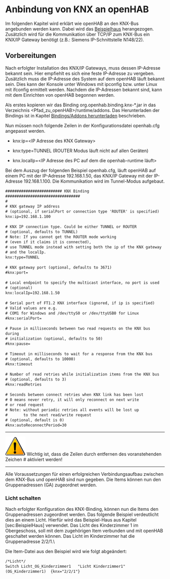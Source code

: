 Anbindung von KNX an openHAB
============================

Im folgenden Kapitel wird erklärt wie openHAB an den KNX-Bus angebunden werden kann. Dabei wird das [Beispielhaus](#Beispiel--Visualisierung-Haus) herangezogen. Zusätzlich wird für die Kommunikation über TCP/IP zum KNX-Bus ein KNX/IP Gateway benötigt (z.B.: Siemens IP-Schnittstelle N148/22).

Vorbereitungen
--------------

Nach erfolgter Installation des KNX/IP Gateways, muss dessen IP-Adresse
bekannt sein. Hier empfiehlt es sich eine feste IP-Adresse zu vergeben.
Zusätzlich muss die IP-Adresse des System auf dem openHAB läuft bekannt
sein. Dies kann der Konsole unter Windows mit ipconfig bzw. unter Linux
mit ifconfig ermittelt werden. Nachdem die IP-Adressen bekannt sind,
kann mit dem Einrichten von openHAB begonnen werden.

Als erstes kopieren wir das Binding org.openhab.binding.knx-\*.jar in
das Verzeichnis <Pfad_zu_openHAB>/runtime/addons. Das Herunterladen
der Bindings ist in Kapitel [Bindings/Addons herunterladen](#BINDING-Addons-herunterladen) beschrieben.  

Nun müssen noch folgende Zeilen in der Konfigurationsdatei openhab.cfg
angepasst werden.

-   knx:ip=\<IP Adresse des KNX Gateway\>

-   knx:type=TUNNEL (ROUTER Modus läuft nicht auf allen Geräten)

-   knx.localIp=\<IP Adresse des PC auf dem die openhab-runtime läuft\>

Bei dem Auszug der folgenden Beispiel openhab.cfg, läuft openHAB auf
einem PC mit der IP-Adresse 192.168.1.50, das KNX/IP Gateway mit der
IP-Adresse 192.168.1.100. Die Kommunikation wird im Tunnel-Modus
aufgebaut.

    ######################### KNX Binding #################################
    #
    # KNX gateway IP address
    # (optional, if serialPort or connection type 'ROUTER' is specified)
    knx:ip=192.168.1.100

    # KNX IP connection type. Could be either TUNNEL or ROUTER
    # (optional, defaults to TUNNEL)
    # Note: If you cannot get the ROUTER mode working
    # (even if it claims it is connected),
    # use TUNNEL mode instead with setting both the ip of the KNX gateway
    # and the localIp.
    knx:type=TUNNEL

    # KNX gateway port (optional, defaults to 3671)
    #knx:port=

    # Local endpoint to specify the multicast interface, no port is used
    # (optional)
    knx:localIp=192.168.1.50

    # Serial port of FT1.2 KNX interface (ignored, if ip is specified)
    # Valid values are e.g.
    # COM1 for Windows and /dev/ttyS0 or /dev/ttyUSB0 for Linux
    #knx:serialPort=

    # Pause in milliseconds between two read requests on the KNX bus during
    # initialization (optional, defaults to 50)
    #knx:pause=

    # Timeout in milliseconds to wait for a response from the KNX bus
    # (optional, defaults to 10000)
    #knx:timeout

    # Number of read retries while initialization items from the KNX bus
    # (optional, defaults to 3)
    #knx:readRetries

    # Seconds between connect retries when KNX link has been lost
    # 0 means never retry, it will only reconnect on next write
    # or read request
    # Note: without periodic retries all events will be lost up
    #       to the next read/write request
    # (optional, default is 0)
    #knx:autoReconnectPeriod=30


* * * * *
![Hinweis!](images/Warning.png "Hinweis! Konfiguration Bindings in der openhab.cfg")
Wichtig ist, dass die Zeilen durch entfernen des voranstehenden Zeichen
\# aktiviert werden!

* * * * *

Alle Voraussetzungen für einen erfolgreichen Verbindungsaufbau zwischen dem KNX-Bus und openHAB sind nun gegeben. Die Items können nun den Gruppenadressen (GA) zugeordnet werden.

### Licht schalten

Nach erfolgter Konfiguration des KNX-Binding, können nun die Items den
Gruppenadressen zugeordnet werden. Das folgende Beispiel verdeutlicht
dies an einem Licht. Hierfür wird das Beispiel-Haus aus Kapitel
[sec:BeispielHaus] verwendet. Das Licht des Kinderzimmer 1 im
Obergeschoss, soll mit dem zugehörigen Item verbunden und mit openHAB
geschaltet werden können. Das Licht im Kinderzimmer hat die
Gruppenadresse 2/2/1.\

Die Item-Datei aus den Beispiel wird wie folgt abgeändert:

    /*Licht*/
    Switch Licht_OG_Kinderzimmer1	"Licht Kinderzimmer1"	(OG_Kinderzimmer1)	{knx="2/2/1"}
